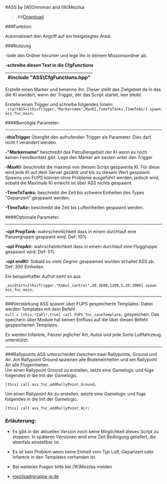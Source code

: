 #ASS
by [W]Omniman and [W]Mezilsa

> ##[Download](https://github.com/Mezilsa/GruppeWArchiv/releases/download/1.1.2/ASS.1.1.2.rar)

###Funktion:
 
Automatisiert den Angriff auf ein festgelegtes Areal.
 
###Nutzung
 
 -lade den Ordner herunter und lege ihn in deinem Missionsordner ab.
 
 **-schreibe diesen Text in die CfgFunctions**


| #include "ASS\CfgFunctions.hpp"  |
|------------------------------------------|

Erstelle einen Marker und benenne ihn. Dieser stellt das Zielgebiet da in das die KI wandert, wenn der Trigger, der das Script startet, leer bleibt.

Erstelle einen Trigger und schreibe folgendes hinein:<br>
```_startASS=[thisTrigger,"Markername",MaxKI,TimeToTanks,TimeToAir] spawn ass_fnc_main;```

####Benötigte Parameter:
___
**-thisTrigger** Übergibt den aufrufenden Trigger als Parameter. Dies darf nicht **!** verändert werden.<br>

**-"Markername"** beschreibt das Patrulliengebiet der KI wenn es noch keinen Feindkontakt gibt. Lege den Marker am besten unter den Trigger<br>

**-MaxKI:** beschreibt die maximal von diesem Script gespawnte KI. Für diese wird jede KI auf dem Server gezählt und bis zu diesem Wert gespawnt. Spawns von FUPS können ohne Probleme ausgeführt werden, jedoch wird, sobald die Maximale KI erreicht ist über ASS nichts gespawnt.<br>

**-TimeToTanks:** beschreibt die Zeit bis schwere Einheiten des Types "Gepanzert" gespawnt werden.<br>

**-TimeToAir:** beschreibt die Zeit bis Lufteinheiten gespawnt werden.<br>

####Optionale Parameter:
___
**-opt PropTank:** wahrscheinlichkeit dass in einem durchlauf eine Panzergruppe gespawnt wird. Def: 10%

**-opt PropAir:** wahrscheinlichkeit dass in einem durchlauf eine Fluggruppe gespawnt wird.    Def: 5%

**-opt endKI:** Sobald so viele Gegner gespawned wurden schaltet ASS ab. Def: 300 Einheiten

Ein beispielhafter Aufruf sieht so aus

```_assStart=[thisTrigger,"Kabul_central",80,3600,1200,5,20,3000] spawn ass_fnc_main;```

_____
###Verstärkung
ASS spawnt über FUPS gespeicherte Templates. Dabei werden Templates mit dem Befehl <br>
```null = [this,*Zahl*,true] call FUPS_fnc_saveTemplate;``` gespeichert. Das speichern über Module hat keinen Einfluss auf die über diesen Befehl gespeicherten Templates.

Es werden Infantrie, Panzer jeglicher Art, Autos und jede Sorte Luftfahrzeug unterstützt.

____
###Rallypoints
ASS unterscheidet zwischen zwei Rallypoints, Ground und Air.
Am Rallypoint Ground spawnen alle Bodeneinheiten und am Rallypoint Air alle Flugeinheiten.<br>
Um einen Rallypoint Ground zu erstellen, setze eine Gamelogic und füge folgendes in die Init der Gamelogic.

```[this] call ass_fnc_addRallyPoint_Ground;```

Um einen Rallypoint Air zu erstellen, setzte eine Gamelogic und füge folgendes in die Init der Gamelogic.

```[this] call ass_fnc_addRallyPoint_Air;```

### Erläuterung:

- Es gibt in der aktuellen Version noch keine Möglichkeit dieses Script zu stoppen. In späteren Versionen wird eine Zeit Bedingung geliefert, die ebenfals einstellbar ist.

- Es ist kein Problem wenn keine Einheit vom Typ Luft, Gepanzert oder Infantrie in den Templates vorhanden ist.
 
- Bei weiteren Fragen bitte bei [W]Mezilsa melden
- mezilsa@gruppe-w.de



